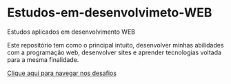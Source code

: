 # Estudos-em-desenvolvimeto-WEB
Estudos aplicados em desenvolvimento WEB

Este repositório tem como o principal intuito, desenvolver minhas abilidades com a programação web, desenvolver sites e aprender tecnologias voltada para a mesma finalidade. 

<a href="desafioCursoEmVideo/index.html" target="_blank">Clique aqui para navegar nos desafios</a>
